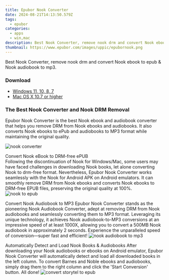 ```yaml
---
title: Epubor Nook Converter
date: 2024-08-21T14:13:50.579Z
tags: 
  - epubor
categories: 
  - apps
  - win,mac
description: Best Nook Converter, remove nook drm and convert Nook ebook to epub & Nook audiobook to mp3.
thumbnail: https://www.epubor.com/images/uppic/epubornook.png
---
```


Best Nook Converter, remove nook drm and convert Nook ebook to epub & Nook audiobook to mp3.


### Download

- [Windows 11, 10, 8, 7](https://secure.2checkout.com/order/checkout.php?QTY=1&AFFILIATE=108875&CART=1&CARD=2&DESIGN_TYPE=2&CURRENCY=USD&ORDERSTYLE=nLWooJa5iLg=&PAY_TYPE=PAYPAL&PRODS=43365785&OPTIONS43365785=LicenseALife)
- [Mac OS X 10.7 or higher](https://secure.2checkout.com/order/checkout.php?QTY=1&AFFILIATE=108875&CART=1&CARD=2&DESIGN_TYPE=2&CURRENCY=USD&ORDERSTYLE=nLWooJa5iLg=&PAY_TYPE=PAYPAL&PRODS=43365820&OPTIONS43365820=LicenseALife)

### The Best Nook Converter and Nook DRM Removal

Epubor Nook Converter is the best Nook ebook and audiobook converter that helps you remove DRM from Nook ebooks and audiobooks. It also converts Nook ebooks to ePub and audiobooks to MP3 format while maintaining the original quality.

![nook converter](https://www.epubor.com/images/uppic/nook-converter-main-interface.png)

Convert Nook eBook to DRM-free ePUB  
Following the discontinuation of Nook for Windows/Mac, some users may have faced challenges in downloading Nook books, let alone converting Nook to drm-free format. Nevertheless, Epubor Nook Converter works seamlessly with the Nook for Android APK on Android emulators. It can smoothly remove DRM from Nook ebooks and converts Nook ebooks to DRM-free EPUB files, preserving the original quality at 100%. ![nook to epub](https://www.epubor.com/images/uppic/nook-ebook-to-drm-free-epub.png)

Convert Nook Audiobook to MP3 Epubor Nook Converter stands as the pioneering Nook Audiobook Converter, adept at removing DRM from Nook audiobooks and seamlessly converting them to MP3 format. Leveraging its unique technology, it achieves Nook audiobook-to-MP3 conversions at an impressive speed of at least 1000X, allowing you to convert a 500MB Nook audiobook in approximately 2 seconds. Experience the unparalleled speed of conversion—super fast and efficient! ![nook audiobook to mp3](https://www.epubor.com/images/uppic/nook-audiobook-to-mp3.png)

Automatically Detect and Load Nook Books & Audiobooks After downloading your Nook audiobooks or ebooks on Android emulator, Epubor Nook Converter will automatically detect and load all downloaded books in the left column. To convert Barnes and Noble ebooks and audiobooks, simply drag them to the right column and click the 'Start Conversion' button. All done! ![convert storytel to epub](https://www.epubor.com/images/uppic/batch-convert-storytel.png)